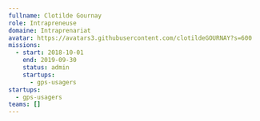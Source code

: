 ```yaml
---
fullname: Clotilde Gournay
role: Intrapreneuse
domaine: Intraprenariat
avatar: https://avatars3.githubusercontent.com/clotildeGOURNAY?s=600
missions:
  - start: 2018-10-01
    end: 2019-09-30
    status: admin
    startups:
      - gps-usagers
startups:
  - gps-usagers
teams: []
---
```

